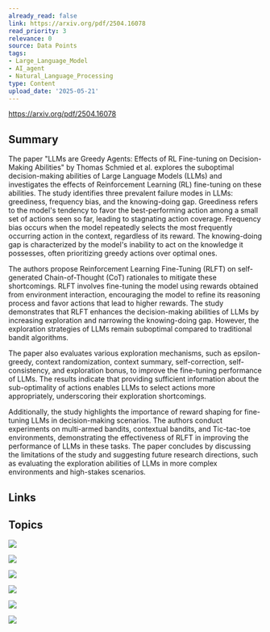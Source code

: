 ```yaml
---
already_read: false
link: https://arxiv.org/pdf/2504.16078
read_priority: 3
relevance: 0
source: Data Points
tags:
- Large_Language_Model
- AI_agent
- Natural_Language_Processing
type: Content
upload_date: '2025-05-21'
---
```


https://arxiv.org/pdf/2504.16078
## Summary

The paper "LLMs are Greedy Agents: Effects of RL Fine-tuning on Decision-Making Abilities" by Thomas Schmied et al. explores the suboptimal decision-making abilities of Large Language Models (LLMs) and investigates the effects of Reinforcement Learning (RL) fine-tuning on these abilities. The study identifies three prevalent failure modes in LLMs: greediness, frequency bias, and the knowing-doing gap. Greediness refers to the model's tendency to favor the best-performing action among a small set of actions seen so far, leading to stagnating action coverage. Frequency bias occurs when the model repeatedly selects the most frequently occurring action in the context, regardless of its reward. The knowing-doing gap is characterized by the model's inability to act on the knowledge it possesses, often prioritizing greedy actions over optimal ones.

The authors propose Reinforcement Learning Fine-Tuning (RLFT) on self-generated Chain-of-Thought (CoT) rationales to mitigate these shortcomings. RLFT involves fine-tuning the model using rewards obtained from environment interaction, encouraging the model to refine its reasoning process and favor actions that lead to higher rewards. The study demonstrates that RLFT enhances the decision-making abilities of LLMs by increasing exploration and narrowing the knowing-doing gap. However, the exploration strategies of LLMs remain suboptimal compared to traditional bandit algorithms.

The paper also evaluates various exploration mechanisms, such as epsilon-greedy, context randomization, context summary, self-correction, self-consistency, and exploration bonus, to improve the fine-tuning performance of LLMs. The results indicate that providing sufficient information about the sub-optimality of actions enables LLMs to select actions more appropriately, underscoring their exploration shortcomings.

Additionally, the study highlights the importance of reward shaping for fine-tuning LLMs in decision-making scenarios. The authors conduct experiments on multi-armed bandits, contextual bandits, and Tic-tac-toe environments, demonstrating the effectiveness of RLFT in improving the performance of LLMs in these tasks. The paper concludes by discussing the limitations of the study and suggesting future research directions, such as evaluating the exploration abilities of LLMs in more complex environments and high-stakes scenarios.
## Links


## Topics

![](topics/Concept/Reinforcement%20Learning%20Fine%20Tuning%20RLFT)

![](topics/Concept/Chain%20of%20Thought%20CoT%20Reasoning)

![](topics/Concept/Knowing%20Doing%20Gap)

![](topics/Concept/Greediness%20in%20Decision%20Making)

![](topics/Concept/Frequency%20Bias)

![](topics/Concept/Exploration%20Techniques)